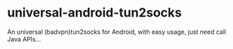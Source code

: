 # universal-android-tun2socks
An universal (badvpn)tun2socks for Android, with easy usage, just need call Java APIs...
